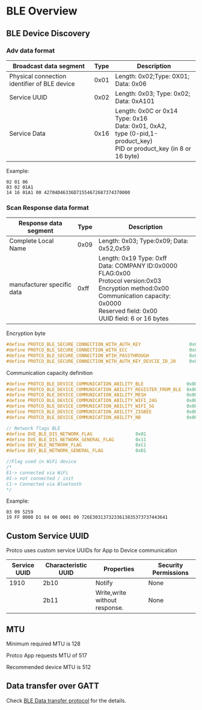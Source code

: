 
# BLE Overview  

## BLE Device Discovery  

### Adv data format

Broadcast data segment | Type | Description
---- | ---- | ----
 Physical connection identifier of BLE device | 0x01 | Length: 0x02;Type: 0X01; Data: 0x06
 Service UUID | 0x02 | Length: 0x03; Type: 0x02; Data: 0xA101
 Service Data | 0x16 | Length: 0x0C or 0x14<br/> Type: 0x16<br/> Data: 0x01, 0xA2,<br/> type (0-pid,1-product_key) <br/>PID or product_key (in 8 or 16 byte)

Example:  

```TEXT
02 01 06 
03 02 01A1
14 16 01A1 00 42704D46336D71554672687374370000
```

### Scan Response data format

Response data segment | Type | Description
--- | --- | ---
 Complete Local Name | 0x09 | Length: 0x03; Type:0x09; Data: 0x52,0x59
 manufacturer specific data | 0xff | Length: 0x19 Type: 0xff<br/>Data: COMPANY ID:0x0000<br/> FLAG:0x00<br/> Protocol version:0x03<br/> Encryption method:0x00<br/> Communication capacity: 0x0000<br/> Reserved field: 0x00<br/> UUID field: 6 or 16 bytes

Encryption byte  

```C
#define PROTCO_BLE_SECURE_CONNECTION_WITH_AUTH_KEY                  0x00
#define PROTCO_BLE_SECURE_CONNECTION_WITH_ECC                       0x01
#define PROTCO_BLE_SECURE_CONNECTION_WTIH_PASSTHROUGH               0x02
#define PROTCO_BLE_SECURE_CONNECTION_WITH_AUTH_KEY_DEVCIE_ID_20     0x03
```

Communication capacity definition  

```C
#define PROTCO_BLE_DEVICE_COMMUNICATION_ABILITY_BLE                0x0000
#define PROTCO_BLE_DEVICE_COMMUNICATION_ABILITY_REGISTER_FROM_BLE  0x0001
#define PROTCO_BLE_DEVICE_COMMUNICATION_ABILITY_MESH               0x0002
#define PROTCO_BLE_DEVICE_COMMUNICATION_ABILITY_WIFI_24G           0x0004
#define PROTCO_BLE_DEVICE_COMMUNICATION_ABILITY_WIFI_5G            0x0008
#define PROTCO_BLE_DEVICE_COMMUNICATION_ABILITY_ZIGBEE             0x0010
#define PROTCO_BLE_DEVICE_COMMUNICATION_ABILITY_NB                 0x0020
```

```C
// Network flags BLE
#define DVE_BLE_DIS_NETWORK_FLAG                0x01
#define DVE_BLE_DIS_NETWORK_GENERAL_FLAG        0x11
#define DEV_BLE_NETWORK_FLAG                    0xC1
#define DEV_BLE_NETWORK_GENERAL_FLAG            0xD1

//Flag used in WiFi device
/*
E1-> connected via WiFi
01-> not connected / init
C1-> Connected via Bluetooth
*/
```

Example:  

```TEXT
03 09 5259
19 FF 0000 D1 04 00 0001 00 726E3031373233613835373737443641
```

## Custom Service UUID  

Protco uses custom service UUIDs for App to Device communication  

Service UUID | Characteristic UUID | Properties | Security Permissions
---- | ---- | ---- | ----
 1910 | 2b10 | Notify | None
 &nbsp; | 2b11 | Write,write without response. | None

## MTU  

Minimum required MTU is 128  

Protco App requests MTU of 517  

Recommended device MTU is 512  

## Data transfer over GATT  

Check [BLE Data transfer protocol](ble_data_transfer_protocol.md) for the details.  
